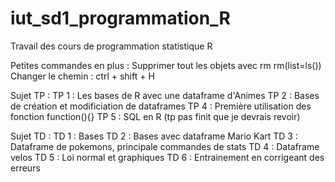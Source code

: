# iut_sd1_programmation_R
Travail des cours de programmation statistique R

Petites commandes en plus :
Supprimer tout les objets avec rm
rm(list=ls())
Changer le chemin :
ctrl + shift + H 

Sujet TP :
TP 1 : Les bases de R avec une dataframe d'Animes
TP 2 : Bases de création et modificiation de dataframes
TP 4 : Première utilisation des fonction function(){}
TP 5 : SQL en R (tp pas finit que je devrais revoir)

Sujet TD :
TD 1 : Bases
TD 2 : Bases avec dataframe Mario Kart
TD 3 : Dataframe de pokemons, principale commandes de stats
TD 4 : Dataframe velos
TD 5 : Loi normal et graphiques
TD 6 : Entrainement en corrigeant des erreurs
